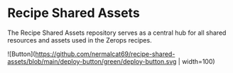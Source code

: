 # Recipe Shared Assets

The Recipe Shared Assets repository serves as a central hub for all shared resources and assets used in the Zerops recipes.

![Button](https://github.com/nermalcat69/recipe-shared-assets/blob/main/deploy-button/green/deploy-button.svg | width=100)